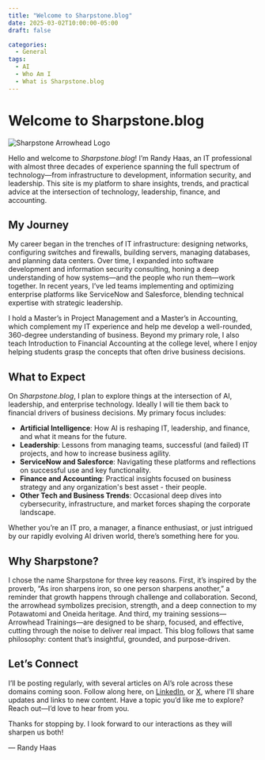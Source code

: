 ```yaml
---
title: "Welcome to Sharpstone.blog"
date: 2025-03-02T10:00:00-05:00
draft: false

categories:
  - General
tags:
  - AI
  - Who Am I
  - What is Sharpstone.blog
---
```


# Welcome to Sharpstone.blog
![Sharpstone Arrowhead Logo](/images/arrowhead-logo.png "center")

Hello and welcome to *Sharpstone.blog*! I’m Randy Haas, an IT professional with almost three decades of experience spanning the full spectrum of technology—from infrastructure to development, information security, and leadership. This site is my platform to share insights, trends, and practical advice at the intersection of technology, leadership, finance, and accounting.

## My Journey
My career began in the trenches of IT infrastructure: designing networks, configuring switches and firewalls, building servers, managing databases, and planning data centers. Over time, I expanded into software development and information security consulting, honing a deep understanding of how systems—and the people who run them—work together. In recent years, I’ve led teams implementing and optimizing enterprise platforms like ServiceNow and Salesforce, blending technical expertise with strategic leadership.

I hold a Master’s in Project Management and a Master’s in Accounting, which complement my IT experience and help me develop a well-rounded, 360-degree understanding of business. Beyond my primary role, I also teach Introduction to Financial Accounting at the college level, where I enjoy helping students grasp the concepts that often drive business decisions.

## What to Expect
On *Sharpstone.blog*, I plan to explore things at the intersection of AI, leadership, and enterprise technology. Ideally I will tie them back to financial drivers of business decisions. My primary focus includes:
- **Artificial Intelligence**: How AI is reshaping IT, leadership, and finance, and what it means for the future.
- **Leadership**: Lessons from managing teams, successful (and failed) IT projects, and how to increase business agility.
- **ServiceNow and Salesforce**: Navigating these platforms and reflections on successful use and key functionality.
- **Finance and Accounting**: Practical insights focused on business strategy and any organization's best asset - their people.
- **Other Tech and Business Trends**: Occasional deep dives into cybersecurity, infrastructure, and market forces shaping the corporate landscape.

 Whether you’re an IT pro, a manager, a finance enthusiast, or just intrigued by our rapidly evolving AI driven world, there’s something here for you.

## Why Sharpstone?
I chose the name Sharpstone for three key reasons. First, it’s inspired by the proverb, “As iron sharpens iron, so one person sharpens another,” a reminder that growth happens through challenge and collaboration. Second, the arrowhead symbolizes precision, strength, and a deep connection to my Potawatomi and Oneida heritage. And third, my training sessions—Arrowhead Trainings—are designed to be sharp, focused, and effective, cutting through the noise to deliver real impact. This blog follows that same philosophy: content that’s insightful, grounded, and purpose-driven.

## Let’s Connect
I’ll be posting regularly, with several articles on AI’s role across these domains coming soon. Follow along here, on [LinkedIn](https://linkedin.com/in/rghaas), or [X](https://x.com/therandyhaas), where I’ll share updates and links to new content. Have a topic you’d like me to explore? Reach out—I’d love to hear from you.

Thanks for stopping by. I look forward to our interactions as they will sharpen us both!

— Randy Haas